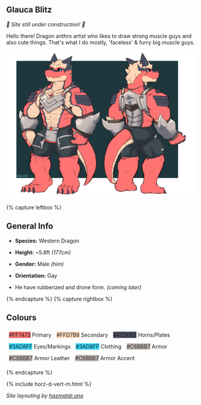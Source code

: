 ## Glauca Blitz
*🚧 Site still under construction! 🚧*

Hello there! Dragon anthro artist who likes to draw strong muscle guys and also cute things.
That's what I do mostly, 'faceless' & furry big muscle guys.

[![Refsheet Image](/assets/img/glaucablitz-refsheet-1200.png)](/assets/img/glaucablitz-refsheet-full.png)

{% capture leftbox %}

## General Info
- **Species:** Western Dragon
- **Height:** ~5.8ft *(177cm)*
- **Gender:** Male *(him)*
- **Orientation:** Gay

- He have rubberized and drone form. *(coming later)*

{% endcapture %}
{% capture rightbox %}

## Colours
<span style="display: flex; flex-wrap: wrap">
	<span style="padding: 0.5em"><span class="colorbox darktext" style="background-color: #FF7473">#FF7473</span> Primary</span>
	<span style="padding: 0.5em"><span class="colorbox darktext" style="background-color: #FFD7B8">#FFD7B8</span> Secondary</span>
	<span style="padding: 0.5em"><span class="colorbox lighttext" style="background-color: #4C5062">#4C5062</span> Horns/Plates</span>
	<span style="padding: 0.5em"><span class="colorbox darktext" style="background-color: #3AD8FF">#3AD8FF</span> Eyes/Markings</span>
	<span style="padding: 0.5em"><span class="colorbox lighttext" style="background-color: #3AD8FF">#3AD8FF</span> Clothing</span>
	<span style="padding: 0.5em"><span class="colorbox darktext" style="background-color: #C6BBB7">#C6BBB7</span> Armor</span>
	<span style="padding: 0.5em"><span class="colorbox lighttext" style="background-color: #C6BBB7">#C6BBB7</span> Armor Leather</span>
	<span style="padding: 0.5em"><span class="colorbox darktext" style="background-color: #C6BBB7">#C6BBB7</span> Armor Accent</span>
</span>

{% endcapture %}


{% include horz-d-vert-m.html %}

*Site layouting by [hazmatdr.one](https://hazmatdr.one/)*